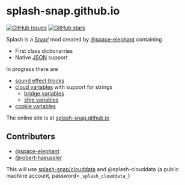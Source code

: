 # splash-snap.github.io

[![GitHub issues](https://img.shields.io/github/issues/splash-snap/splash-snap.github.io.svg)](https://github.com/splash-snap/splash-snap.github.io/issues)
[![GitHub stars](https://img.shields.io/github/stars/splash-snap/splash-snap.github.io.svg)](https://github.com/splash-snap/splash-snap.github.io/stargazers)

Splash is a [Snap<i>!</i>](snap.berkeley.edu) mod created by [@space-elephant](https://github.com/space-elephant) containing
* First class dictionarries
* Native [JSON](http://json.org) support

In progress there are
* [sound effect blocks](https://en.scratch-wiki.info/wiki/Sound_Effect)
* [cloud variables](https://en.scratch-wiki.info/wiki/Cloud_Data) with support for strings
  * [bridge variables](https://scratch.mit.edu/discuss/topic/10153/)
  * [ship variables](https://scratch.mit.edu/discuss/topic/317138/)
* [cookie variables](https://en.wikipedia.org/wiki/HTTP_cookie)

The online site is at [splash-snap.github.io](splash-snap.github.io)

## Contributers
* [@space-elephant](https://github.com/space-elephant)
* [@robert-haeussler](https://github.com/robert-haeussler)

This will use [splash-snap/clouddata](https://github.com/splash-snap/clouddata) and @splash-clouddata (a public machine account, password=`_splash_clouddata_`)

<!--
    for every contributer, add a line like this: `* [@NAME](WEBSITE)'. the name could be a username,
    and the website could be your github profile (`https://github.com/NAME'),
    a snap profile (`https://forum.snap.berkeley.edu/u/NAME'), or any website about yourself.
-->
